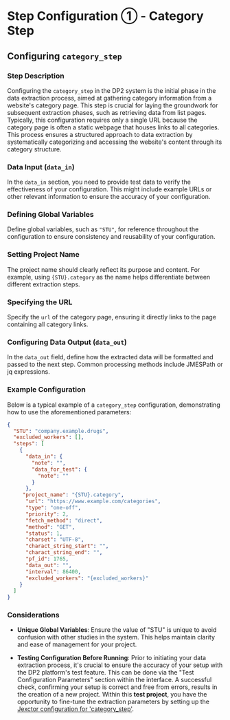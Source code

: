  # Step Configuration ① - Category Step
## Configuring `category_step`
### Step Description
Configuring the `category_step` in the DP2 system is the initial phase in the data extraction process, aimed at gathering category information from a website's category page. This step is crucial for laying the groundwork for subsequent extraction phases, such as retrieving data from list pages. Typically, this configuration requires only a single URL because the category page is often a static webpage that houses links to all categories. This process ensures a structured approach to data extraction by systematically categorizing and accessing the website's content through its category structure.


### Data Input (`data_in`)
In the `data_in` section, you need to provide test data to verify the effectiveness of your configuration. This might include example URLs or other relevant information to ensure the accuracy of your configuration.

### Defining Global Variables
Define global variables, such as `"STU"`, for reference throughout the configuration to ensure consistency and reusability of your configuration.

### Setting Project Name
The project name should clearly reflect its purpose and content. For example, using `{STU}.category` as the name helps differentiate between different extraction steps.

### Specifying the URL
Specify the `url` of the category page, ensuring it directly links to the page containing all category links.

### Configuring Data Output (`data_out`)
In the `data_out` field, define how the extracted data will be formatted and passed to the next step. Common processing methods include JMESPath or jq expressions.

### Example Configuration
Below is a typical example of a `category_step` configuration, demonstrating how to use the aforementioned parameters:

```json
{
  "STU": "company.example.drugs",
  "excluded_workers": [],
  "steps": [
    {
      "data_in": {
        "note": "",
        "data_for_test": {
          "note": ""
        }
      },
     "project_name": "{STU}.category",
      "url": "https://www.example.com/categories",
      "type": "one-off",
      "priority": 2,
      "fetch_method": "direct",
      "method": "GET",
      "status": 1,
      "charset": "UTF-8",
      "charact_string_start": "",
      "charact_string_end": "",
      "pf_id": 1765,
      "data_out": "",
      "interval": 86400,
      "excluded_workers": "{excluded_workers}"
    }
  ]
}

```

### Considerations

- **Unique Global Variables**: Ensure the value of "STU" is unique to avoid confusion with other studies in the system. This helps maintain clarity and ease of management for your project.

- **Testing Configuration Before Running**: Prior to initiating your data extraction process, it's crucial to ensure the accuracy of your setup with the DP2 platform's test feature. This can be done via the "Test Configuration Parameters" section within the interface. A successful check, confirming your setup is correct and free from errors, results in the creation of a new project. Within this **test project**, you have the opportunity to fine-tune the extraction parameters by setting up the [Jexctor configuration for 'category_step'](Jexter%20Configuration：Extracting%20the%20Category%20in%20'category_step'.md).



